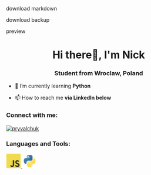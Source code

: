 
download markdown

download backup

preview
<h1 align="center">Hi there👋, I'm Nick</h1>
<h3 align="center">Student from Wroclaw, Poland</h3>

- 🌱 I’m currently learning **Python**

- 📫 How to reach me **via LinkedIn below**

<h3 align="left">Connect with me:</h3>
<p align="left">
<a href="https://linkedin.com/in/pryvalchuk" target="blank"><img align="center" src="https://raw.githubusercontent.com/rahuldkjain/github-profile-readme-generator/master/src/images/icons/Social/linked-in-alt.svg" alt="pryvalchuk" height="30" width="40" /></a>
</p>

<h3 align="left">Languages and Tools:</h3>
<p align="left"> <a href="https://developer.mozilla.org/en-US/docs/Web/JavaScript" target="_blank" rel="noreferrer"> <img src="https://raw.githubusercontent.com/devicons/devicon/master/icons/javascript/javascript-original.svg" alt="javascript" width="40" height="40"/> </a> <a href="https://www.python.org" target="_blank" rel="noreferrer"> <img src="https://raw.githubusercontent.com/devicons/devicon/master/icons/python/python-original.svg" alt="python" width="40" height="40"/> </a> </p>
